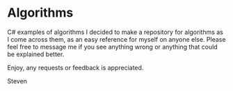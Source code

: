# Algorithms
C# examples of algorithms
I decided to make a repository for algorithms as I come across them, as an easy reference for myself on anyone else.
Please feel free to message me if you see anything wrong or anything that could be explained better. 

Enjoy, any requests or feedback is appreciated.


Steven
